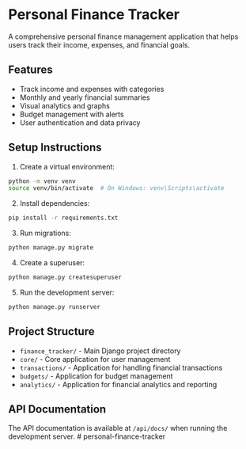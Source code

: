 # Personal Finance Tracker

A comprehensive personal finance management application that helps users track their income, expenses, and financial goals.

## Features

- Track income and expenses with categories
- Monthly and yearly financial summaries
- Visual analytics and graphs
- Budget management with alerts
- User authentication and data privacy

## Setup Instructions

1. Create a virtual environment:
```bash
python -m venv venv
source venv/bin/activate  # On Windows: venv\Scripts\activate
```

2. Install dependencies:
```bash
pip install -r requirements.txt
```

3. Run migrations:
```bash
python manage.py migrate
```

4. Create a superuser:
```bash
python manage.py createsuperuser
```

5. Run the development server:
```bash
python manage.py runserver
```

## Project Structure

- `finance_tracker/` - Main Django project directory
- `core/` - Core application for user management
- `transactions/` - Application for handling financial transactions
- `budgets/` - Application for budget management
- `analytics/` - Application for financial analytics and reporting

## API Documentation

The API documentation is available at `/api/docs/` when running the development server. #   p e r s o n a l - f i n a n c e - t r a c k e r  
 